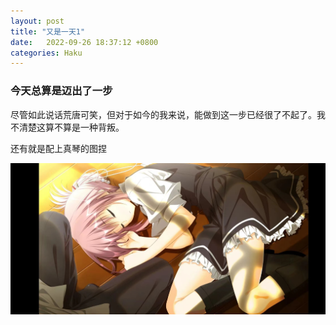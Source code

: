 ```yaml
---
layout: post
title: "又是一天1"
date:   2022-09-26 18:37:12 +0800
categories: Haku
---
```


### 今天总算是迈出了一步

尽管如此说话荒唐可笑，但对于如今的我来说，能做到这一步已经很了不起了。我不清楚这算不算是一种背叛。

还有就是配上真琴的图捏

![image1](/_pics/2022092701.jpg)



